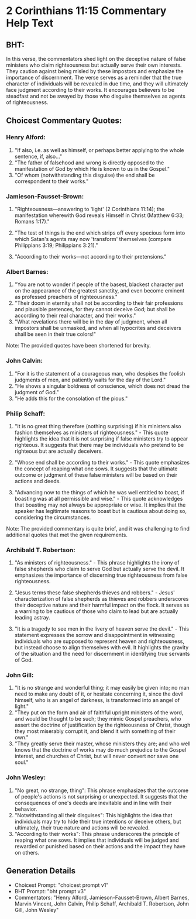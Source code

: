 # 2 Corinthians 11:15 Commentary Help Text

## BHT:
In this verse, the commentators shed light on the deceptive nature of false ministers who claim righteousness but actually serve their own interests. They caution against being misled by these impostors and emphasize the importance of discernment. The verse serves as a reminder that the true character of individuals will be revealed in due time, and they will ultimately face judgment according to their works. It encourages believers to be steadfast and not be swayed by those who disguise themselves as agents of righteousness.

## Choicest Commentary Quotes:
### Henry Alford:
1. "If also, i.e. as well as himself, or perhaps better applying to the whole sentence, if, also..."
2. "The father of falsehood and wrong is directly opposed to the manifestation of God by which He is known to us in the Gospel."
3. "Of whom (notwithstanding this disguise) the end shall be correspondent to their works."

### Jamieson-Fausset-Brown:
1. "Righteousness—answering to 'light' (2 Corinthians 11:14); the manifestation wherewith God reveals Himself in Christ (Matthew 6:33; Romans 1:17)."

2. "The test of things is the end which strips off every specious form into which Satan's agents may now 'transform' themselves (compare Philippians 3:19; Philippians 3:21)."

3. "According to their works—not according to their pretensions."

### Albert Barnes:
1. "You are not to wonder if people of the basest, blackest character put on the appearance of the greatest sanctity, and even become eminent as professed preachers of righteousness."
2. "Their doom in eternity shall not be according to their fair professions and plausible pretences, for they cannot deceive God; but shall be according to their real character, and their works."
3. "What revelations there will be in the day of judgment, when all impostors shall be unmasked, and when all hypocrites and deceivers shall be seen in their true colors!"

Note: The provided quotes have been shortened for brevity.

### John Calvin:
1. "For it is the statement of a courageous man, who despises the foolish judgments of men, and patiently waits for the day of the Lord."
2. "He shows a singular boldness of conscience, which does not dread the judgment of God."
3. "He adds this for the consolation of the pious."

### Philip Schaff:
1. "It is no great thing therefore (nothing surprising) if his ministers also fashion themselves as ministers of righteousness." - This quote highlights the idea that it is not surprising if false ministers try to appear righteous. It suggests that there may be individuals who pretend to be righteous but are actually deceivers.

2. "Whose end shall be according to their works." - This quote emphasizes the concept of reaping what one sows. It suggests that the ultimate outcome or judgment of these false ministers will be based on their actions and deeds.

3. "Advancing now to the things of which he was well entitled to boast, if boasting was at all permissible and wise." - This quote acknowledges that boasting may not always be appropriate or wise. It implies that the speaker has legitimate reasons to boast but is cautious about doing so, considering the circumstances.

Note: The provided commentary is quite brief, and it was challenging to find additional quotes that met the given requirements.

### Archibald T. Robertson:
1. "As ministers of righteousness." - This phrase highlights the irony of false shepherds who claim to serve God but actually serve the devil. It emphasizes the importance of discerning true righteousness from false righteousness.

2. "Jesus terms these false shepherds thieves and robbers." - Jesus' characterization of false shepherds as thieves and robbers underscores their deceptive nature and their harmful impact on the flock. It serves as a warning to be cautious of those who claim to lead but are actually leading astray.

3. "It is a tragedy to see men in the livery of heaven serve the devil." - This statement expresses the sorrow and disappointment in witnessing individuals who are supposed to represent heaven and righteousness, but instead choose to align themselves with evil. It highlights the gravity of the situation and the need for discernment in identifying true servants of God.

### John Gill:
1. "It is no strange and wonderful thing; it may easily be given into; no man need to make any doubt of it, or hesitate concerning it, since the devil himself, who is an angel of darkness, is transformed into an angel of light."
2. "They put on the form and air of faithful upright ministers of the word, and would be thought to be such; they mimic Gospel preachers, who assert the doctrine of justification by the righteousness of Christ, though they most miserably corrupt it, and blend it with something of their own."
3. "They greatly serve their master, whose ministers they are; and who well knows that the doctrine of works may do much prejudice to the Gospel interest, and churches of Christ, but will never convert nor save one soul."

### John Wesley:
1. "No great, no strange, thing": This phrase emphasizes that the outcome of people's actions is not surprising or unexpected. It suggests that the consequences of one's deeds are inevitable and in line with their behavior.
2. "Notwithstanding all their disguises": This highlights the idea that individuals may try to hide their true intentions or deceive others, but ultimately, their true nature and actions will be revealed.
3. "According to their works": This phrase underscores the principle of reaping what one sows. It implies that individuals will be judged and rewarded or punished based on their actions and the impact they have on others.


## Generation Details
- Choicest Prompt: "choicest prompt v1"
- BHT Prompt: "bht prompt v3"
- Commentators: "Henry Alford, Jamieson-Fausset-Brown, Albert Barnes, Marvin Vincent, John Calvin, Philip Schaff, Archibald T. Robertson, John Gill, John Wesley"
